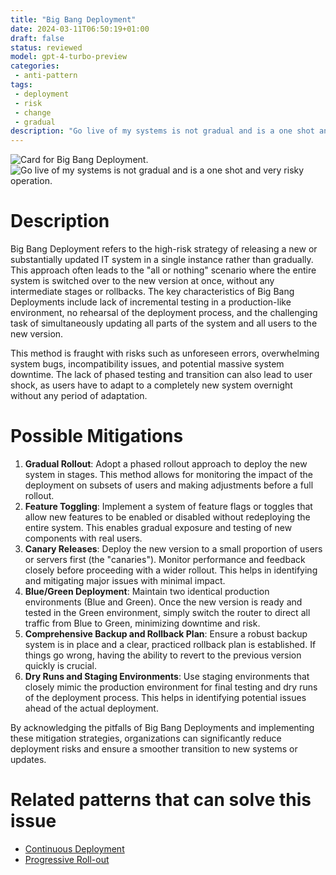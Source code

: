 ```yaml
---
title: "Big Bang Deployment"
date: 2024-03-11T06:50:19+01:00
draft: false
status: reviewed
model: gpt-4-turbo-preview
categories: 
 - anti-pattern
tags: 
 - deployment
 - risk
 - change
 - gradual 
description: "Go live of my systems is not gradual and is a one shot and very risky operation."
---
```


![Card for Big Bang Deployment.](/cards/big-bang-deployment.png)
![Go live of my systems is not gradual and is a one shot and very risky operation.](/images/big-bang-deployment.webp)

# Description

Big Bang Deployment refers to the high-risk strategy of releasing a new or substantially updated IT system in a single instance rather than gradually. This approach often leads to the "all or nothing" scenario where the entire system is switched over to the new version at once, without any intermediate stages or rollbacks. The key characteristics of Big Bang Deployments include lack of incremental testing in a production-like environment, no rehearsal of the deployment process, and the challenging task of simultaneously updating all parts of the system and all users to the new version.

This method is fraught with risks such as unforeseen errors, overwhelming system bugs, incompatibility issues, and potential massive system downtime. The lack of phased testing and transition can also lead to user shock, as users have to adapt to a completely new system overnight without any period of adaptation.

# Possible Mitigations

1. **Gradual Rollout**: Adopt a phased rollout approach to deploy the new system in stages. This method allows for monitoring the impact of the deployment on subsets of users and making adjustments before a full rollout.
2. **Feature Toggling**: Implement a system of feature flags or toggles that allow new features to be enabled or disabled without redeploying the entire system. This enables gradual exposure and testing of new components with real users.
3. **Canary Releases**: Deploy the new version to a small proportion of users or servers first (the "canaries"). Monitor performance and feedback closely before proceeding with a wider rollout. This helps in identifying and mitigating major issues with minimal impact.
4. **Blue/Green Deployment**: Maintain two identical production environments (Blue and Green). Once the new version is ready and tested in the Green environment, simply switch the router to direct all traffic from Blue to Green, minimizing downtime and risk.
5. **Comprehensive Backup and Rollback Plan**: Ensure a robust backup system is in place and a clear, practiced rollback plan is established. If things go wrong, having the ability to revert to the previous version quickly is crucial.
6. **Dry Runs and Staging Environments**: Use staging environments that closely mimic the production environment for final testing and dry runs of the deployment process. This helps in identifying potential issues ahead of the actual deployment.

By acknowledging the pitfalls of Big Bang Deployments and implementing these mitigation strategies, organizations can significantly reduce deployment risks and ensure a smoother transition to new systems or updates.

# Related patterns that can solve this issue

- [Continuous Deployment](../releasing/continuous-deployment.md)
- [Progressive Roll-out](../releasing/progressive-roll-out.md)